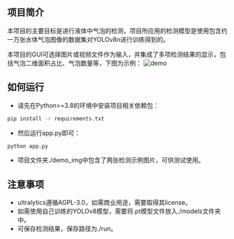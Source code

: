 ﻿## 项目简介
本项目的主要目标是进行液体中气泡的检测，项目所应用的检测模型是使用包含约一万张水体气泡图像的数据集对YOLOv8n进行训练得到的。

本项目的GUI可选择图片或视频文件作为输入，并集成了多项检测结果的显示，包括气泡二维面积占比、气泡数量等，下图为示例：
![demo](https://le.0x7e.tech/wp-content/uploads/2025/02/GUI.png)
## 如何运行

 - 请先在Python>=3.8的环境中安装项目相关依赖包：
```bash
pip install -r requirements.txt
```
 - 然后运行app.py即可：
```bash
python app.py
```
 - 项目文件夹./demo_img中包含了两张检测示例图片，可供测试使用。

## 注意事项
- ultralytics遵循AGPL-3.0，如需商业用途，需要取得其license。
- 如需使用自己训练的YOLOv8模型，需要将.pt模型文件放入./models文件夹中。
- 可保存检测结果，保存路径为./run。